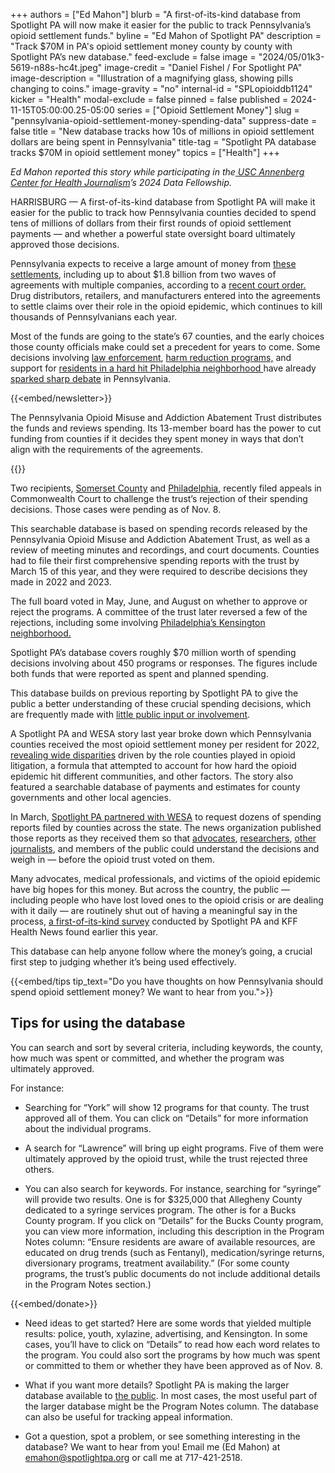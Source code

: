 +++
authors = ["Ed Mahon"]
blurb = "A first-of-its-kind database from Spotlight PA will now make it easier for the public to track Pennsylvania’s opioid settlement funds."
byline = "Ed Mahon of Spotlight PA"
description = "Track $70M in PA's opioid settlement money county by county with Spotlight PA’s new database."
feed-exclude = false
image = "2024/05/01k3-5619-n88s-hc4t.jpeg"
image-credit = "Daniel Fishel / For Spotlight PA"
image-description = "Illustration of a magnifying glass, showing pills changing to coins."
image-gravity = "no"
internal-id = "SPLopioiddb1124"
kicker = "Health"
modal-exclude = false
pinned = false
published = 2024-11-15T05:00:00.25-05:00
series = ["Opioid Settlement Money"]
slug = "pennsylvania-opioid-settlement-money-spending-data"
suppress-date = false
title = "New database tracks how 10s of millions in opioid settlement dollars are being spent in Pennsylvania"
title-tag = "Spotlight PA database tracks $70M in opioid settlement money"
topics = ["Health"]
+++

<em>Ed Mahon reported this story while participating in the</em><a href="https://centerforhealthjournalism.org/about-center"><em> USC Annenberg Center for Health Journalism</em></a><em>’s 2024 Data Fellowship.</em>

HARRISBURG — A first-of-its-kind database from Spotlight PA will make it easier for the public to track how Pennsylvania counties decided to spend tens of millions of dollars from their first rounds of opioid settlement payments — and whether a powerful state oversight board ultimately approved those decisions.

Pennsylvania expects to receive a large amount of money from <a href="https://www.spotlightpa.org/news/2023/05/pa-opioid-settlement-money-explained/">these settlements</a>, including up to about $1.8 billion from two waves of agreements with multiple companies, according to a <a href="https://www.paopioidtrust.org/getmedia/af2762fe-59fb-47ab-84bb-328f68252dfd/First-Amended-and-Restated-Trust-Order_2.pdf">recent court order.</a> Drug distributors, retailers, and manufacturers entered into the agreements to settle claims over their role in the opioid epidemic, which continues to kill thousands of Pennsylvanians each year.

Most of the funds are going to the state’s 67 counties, and the early choices those county officials make could set a precedent for years to come. Some decisions involving <a href="https://www.spotlightpa.org/news/2024/04/opioid-settlement-cash-boon-to-pennsylvania-prosecutors-but-public-defenders-are-being-turned-away/">law enforcement</a>, <a href="https://www.spotlightpa.org/news/2024/02/opioid-settlement-syringe-favor-cancelled/">harm reduction programs,</a> and support for <a href="https://www.spotlightpa.org/news/2024/06/pennsylvania-opioid-cash-trust-decisions/">residents in a hard hit Philadelphia neighborhood </a>have already <a href="https://www.kensingtonvoice.com/en/phillys-use-of-some-opioid-dollars-for-kensington-is-non-compliant-per-state-trust-future-funding-is-in-question/">sparked sharp debate</a> in Pennsylvania.

{{<embed/newsletter>}}

The Pennsylvania Opioid Misuse and Addiction Abatement Trust distributes the funds and reviews spending. Its 13-member board has the power to cut funding from counties if it decides they spent money in ways that don’t align with the requirements of the agreements.

{{<datawrapper src="https://datawrapper.dwcdn.net/FSmlD/46/" height="665" >}}

Two recipients, <a href="https://www.documentcloud.org/documents/25285708-244-md-2024-memo-of-law-filed?responsive=1&amp;title=1">Somerset County</a> and <a href="https://www.documentcloud.org/documents/25285711-20241104-memo-of-law-stamped?responsive=1&amp;title=1">Philadelphia</a>, recently filed appeals in Commonwealth Court to challenge the trust’s rejection of their spending decisions. Those cases were pending as of Nov. 8.

This searchable database is based on spending records released by the Pennsylvania Opioid Misuse and Addiction Abatement Trust, as well as a review of meeting minutes and recordings, and court documents. Counties had to file their first comprehensive spending reports with the trust by March 15 of this year, and they were required to describe decisions they made in 2022 and 2023.

The full board voted in May, June, and August on whether to approve or reject the programs. A committee of the trust later reversed a few of the rejections, including some involving <a href="https://www.inquirer.com/health/opioid-addiction/kensington-opioid-settlement-money-ruling-20241003.html">Philadelphia’s Kensington neighborhood.</a>

Spotlight PA’s database covers roughly $70 million worth of spending decisions involving about 450 programs or responses. The figures include both funds that were reported as spent and planned spending.

This database builds on previous reporting by Spotlight PA to give the public a better understanding of these crucial spending decisions, which are frequently made with <a href="https://www.spotlightpa.org/news/2024/06/pennsylvania-opioid-settlement-board-secret-meetings-lawmaker-challenge/">little public input or involvement</a>.<a href="https://www.spotlightpa.org/news/2024/06/pennsylvania-opioid-settlement-board-secret-meetings-lawmaker-challenge/"></a>

A Spotlight PA and WESA story last year broke down which Pennsylvania counties received the most opioid settlement money per resident for 2022, <a href="https://www.spotlightpa.org/news/2023/10/pennsylvania-opioid-settlement-fund-receive/">revealing wide disparities</a> driven by the role counties played in opioid litigation, a formula that attempted to account for how hard the opioid epidemic hit different communities, and other factors. The story also featured a searchable database of payments and estimates for county governments and other local agencies.

In March, <a href="https://www.spotlightpa.org/news/2024/03/opioid-settlement-money-67-counties/">Spotlight PA partnered with WESA</a> to request dozens of spending reports filed by counties across the state. The news organization published those reports as they received them so that <a href="https://static1.squarespace.com/static/640e4d9374e80160b84e0be4/t/66c356f3c1507d1a79044f69/1724077811524/A+Roadmap+for+Opioid+Settlement+Funds_+Supporting+Communities+%26+Ending+the+Overdose+.pdf">advocates</a>, <a href="https://appalachiaopioidremediation.org/">researchers</a>, <a href="https://kffhealthnews.org/news/article/health-202-opioid-settlement-cash-county-salaries/">other journalists</a>, and members of the public could understand the decisions and weigh in — before the opioid trust voted on them.

Many advocates, medical professionals, and victims of the opioid epidemic have big hopes for this money. But across the country, the public — including people who have lost loved ones to the opioid crisis or are dealing with it daily — are routinely shut out of having a meaningful say in the process, <a href="https://www.spotlightpa.org/news/2024/08/opioid-settlement-cash-public-comments-ignored/">a first-of-its-kind survey</a> conducted by Spotlight PA and KFF Health News found earlier this year.

This database can help anyone follow where the money’s going, a crucial first step to judging whether it’s being used effectively.

{{<embed/tips tip_text="Do you have thoughts on how Pennsylvania should spend opioid settlement money? We want to hear from you.">}}

## Tips for using the database

You can search and sort by several criteria, including keywords, the county, how much was spent or committed, and whether the program was ultimately approved.

For instance:

- Searching for “York” will show 12 programs for that county. The trust approved all of them. You can click on “Details” for more information about the individual programs.

- A search for “Lawrence” will bring up eight programs. Five of them were ultimately approved by the opioid trust, while the trust rejected three others.

- You can also search for keywords. For instance, searching for “syringe” will provide two results. One is for $325,000 that Allegheny County dedicated to a syringe services program. The other is for a Bucks County program. If you click on “Details” for the Bucks County program, you can view more information, including this description in the Program Notes column: “Ensure residents are aware of available resources, are educated on drug trends (such as Fentanyl), medication/syringe returns, diversionary programs, treatment availability.” (For some county programs, the trust’s public documents do not include additional details in the Program Notes section.)

{{<embed/donate>}}

- Need ideas to get started? Here are some words that yielded multiple results: police, youth, xylazine, advertising, and Kensington. In some cases, you’ll have to click on “Details” to read how each word relates to the program. You could also sort the programs by how much was spent or committed to them or whether they have been approved as of Nov. 8.

- What if you want more details? Spotlight PA is making the larger database available to <a href="https://docs.google.com/spreadsheets/d/1o6PovO8zFXaD4mn9VhUK9hoKmECRMU4uzu2IBIRmemo/edit?gid=0#gid=0">the public</a>. In most cases, the most useful part of the larger database might be the Program Notes column. The database can also be useful for tracking appeal information.

- Got a question, spot a problem, or see something interesting in the database? We want to hear from you! Email me (Ed Mahon) at <a href="mailto:emahon@spotlightpa.org">emahon@spotlightpa.org</a> or call me at 717-421-2518.

